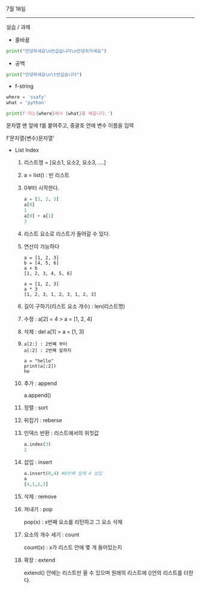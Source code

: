 7월 18일



---

실습 / 과제



- 줄바꿈

```python
print("안녕하세요\n반갑습니다\n안녕히가세요")
```

- 공백

```python
print("안녕하세요\n\t반갑습니다")
```

- f-string

```python
where = 'ssafy'
what = 'python'

print(f'저는{where}에서 {what}을 배웁니다.')
```

문자열 맨 앞에 f를 붙여주고, 중괄호 안에 변수 이름을 입력

f'문자열{변수}문자열'

- List Index

  1. 리스트명 = [요소1, 요소2, 요소3, ....]

  2. a = list() : 빈 리스트

  3. 0부터 시작한다.

     ```python
     a = [1, 2, 3]
     a[0]
     1
     a[0] + a[1]
     3
     ```

  4. 리스트 요소로 리스트가 들어갈 수 있다.

  5. 연산이 가능하다

     ```
     a = [1, 2, 3]
     b = [4, 5, 6]
     a + b
     [1, 2, 3, 4, 5, 6]
     
     a = [1, 2, 3]
     a * 3
     [1, 2, 3, 1, 2, 3, 1, 2, 3]
     
     ```

  6. 길이 구하기(리스트 요소 개수) : len(리스트명)

  7. 수정 : a[2] = 4 > a = [1, 2, 4]

  8. 삭제 : del a[1] > a = [1, 3]

  9. ```
     a[2:] : 2번째 부터
     a[:2] : 2번째 앞까지
     
     a = "hello"
     print(a[:2])
     he
     ```

  10. 추가 : append

      a.append()

  11. 정렬 : sort

  12. 뒤집기 : reberse

  13. 인덱스 반환 : 리스트에서의 위칫값

      ```python
      a.index(3)
      2
      ```

  14. 삽입 : insert

      ```python
      a.insert(0,4) #0번째 앞에 4 삽입
      a
      [4,1,2,3]
      ```

  15. 삭제 : remove

  16. 꺼내기 : pop

      pop(x) : x번째 요소를 리턴하고 그 요소 삭제

  17. 요소의 개수 세기 : count

      count(x) : x가 리스트 안에 몇 개 들어있는지

  18. 확장 : extend

      extend() 안에는 리스트만 올 수 있으며 원래의 리스트에 ()안의 리스트를 더한다.